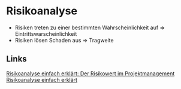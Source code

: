 # Risikoanalyse
- Risiken treten zu einer bestimmten Wahrscheinlichkeit auf => Eintrittswarscheinlichkeit
- Risiken lösen Schaden aus => Tragweite

## Links
[Risikoanalyse einfach erklärt: Der Risikowert im Projektmanagement](https://www.youtube.com/watch?v=ire2x4HLDws)  
[Risikoanalyse einfach erklärt](https://www.youtube.com/watch?v=PZgmA3llLso)